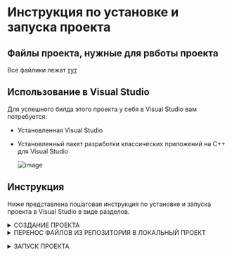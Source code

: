 # Инструкция по установке и запуска проекта

## Файлы проекта, нужные для рвботы проекта
 Все файлики лежат [тут](fuzzy-numbers)

## Использование в Visual Studio

 Для успешного билда этого проекта у себя в Visual Studio вам потребуется:
 - Установленная Visual Studio
 - Установленный пакет разработки классических приложений на C++ для Visual Studio
   
   ![image](https://user-images.githubusercontent.com/68380831/145350788-1936bae0-9844-454f-993b-8785e084da86.png)

## Инструкция
 Ниже представлена пошаговая инструкция по установке и запуска проекта в Visual Studio в виде разделов.
<details><summary>СОЗДАНИЕ ПРОЕКТА</summary>
<p>


  1. Откройте Visual Studio. 
  2. Первым делом в меню инструментов выберите вкладку `Файл` или `File`
  >![image](https://user-images.githubusercontent.com/68380831/145356159-3a10f56b-d220-4dfd-b359-109d4548f148.png)

  3. В открывшейся вкладке, наведясь на пункт `Создать` или `New`, в выпадающем меню нажмите на `Проект...` или `Project...`
  >![image](https://user-images.githubusercontent.com/68380831/145361396-844ce359-ee94-45b4-99a9-9a4e107e46a6.png)

  4. В открывшемся окне, путём прокрутки или поисковой строки, найдите `Пустой проект` или `Empty Project` c тегами [`C++` `Windows` `Console`] и нажмите `Далее` или `Continue`
  > ![image](https://user-images.githubusercontent.com/68380831/145358317-2be512c7-9004-4ee2-a59f-0cdda6f4e994.png)

  5. В открывшимся окне укажите название проекта в графе `Имя проекта` или `Project name` и расположение проекта в графе `Расположение` или `Location`, после чего нажмите `Создать` или `Create`
  >![image](https://user-images.githubusercontent.com/68380831/145359420-827d06cd-d87d-4800-8b04-fa282068c993.png)

</p>
</details>
<details><summary>ПЕРЕНОС ФАЙЛОВ ИЗ РЕПОЗИТОРИЯ В ЛОКАЛЬНЫЙ ПРОЕКТ</summary>
<p>


  1. Первым делом нам нужно открыть папку проекта, для этого: В окне `Обозреватель решений` или `Solution Explorer` наведитесь на свой проект
  >![image](https://user-images.githubusercontent.com/68380831/145360875-d8e4fb4b-e041-43e6-85be-90ab1c608dc3.png)
  
  2. После чего, нажмите правой кнопкой мыши по названию проекта и в выпадающем меню, выберите пункт `Открыть папку в проводнике` или `Open Folder in File Explorer`
  >![image](https://user-images.githubusercontent.com/68380831/145360970-95cddf9d-4d9a-464b-9ff9-43263947dd6b.png)
  
  3. Открываем проект на github, нажимаем на клавишу Code и в выпадающем меню нажимаем на клавишу Download ZIP
  >![image](https://user-images.githubusercontent.com/68380831/145364797-6a4816e9-8881-47e9-b6aa-e711fa811c6d.png)

  4. В только что скачанном .zip архиве мы проходим в дирикторию с названием спускаемся в папку на уровне с которой находятся файлы `README.md` и `.gitignore`
  >![image](https://user-images.githubusercontent.com/68380831/145367735-6ee8e52e-79f6-4e85-ace3-a0c126c2bb3e.png)

  5. Далее нужно перенести все файлы из только что открой папки (пункт 3) в дирикторию проекта (пункт 1)
  >![image](https://user-images.githubusercontent.com/68380831/145368170-779455ff-5e81-407d-a356-61b4ff04136e.png)

  6. После этого в открытом проекте в Visual Studio нужно нажать `Проект` или `Project` и в выпадающем меню выбрать `Добавить существующий элемент...` или `Add existing file...`
  >![image](https://user-images.githubusercontent.com/68380831/145368707-b21af8a7-a3fb-481e-9b95-c99e9bf4b0fa.png)

  7. В открывшемся окне нужно, зажав клавшу `CTRL`, нажать левой кнопкой мыши по всем файлам, которые мы переносили (пункт 4), после чего нажать добавить
  >![image](https://user-images.githubusercontent.com/68380831/145369029-dbac8984-34f5-46e8-901f-394704fca92c.png)

</p>
</details>
</p>
</details>
<details><summary>ЗАПУСК ПРОЕКТА</summary>
<p>


 1. Для начала нужно открыть файл, содержащийся в себе функцию вида:
```c++
int main() {
  // код
}
```
  >![image](https://user-images.githubusercontent.com/68380831/145371330-f92b64d3-f9d1-4273-a764-be13218588db.png)

   _P.S._: Зачастую, этим файлом будет являться `main.cpp`, однако, для удобства, в `README.md` репозитория проекта будет указано название этого файла.
  
  2. В меню инструментов выберите пункт `Отладка` или `Debug`  и в выпадающем меню нажмите на пункт `Начать отладку` или `Start Debugging`
  > ![image](https://user-images.githubusercontent.com/68380831/145371740-66a3ff5d-c3fe-4356-a0d0-7fff38a2fbd6.png)

</p>
</details>






